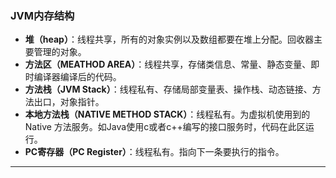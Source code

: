 ### JVM内存结构

- **堆（heap）**：线程共享，所有的对象实例以及数组都要在堆上分配。回收器主要管理的对象。
- **方法区（MEATHOD AREA）**：线程共享，存储类信息、常量、静态变量、即时编译器编译后的代码。
- **方法栈（JVM Stack）**：线程私有、存储局部变量表、操作栈、动态链接、方法出口，对象指针。
- **本地方法栈（NATIVE METHOD STACK）**：线程私有。为虚拟机使用到的Native 方法服务。如Java使用c或者c++编写的接口服务时，代码在此区运行。
- **PC寄存器（PC Register）**：线程私有。指向下一条要执行的指令。

---

